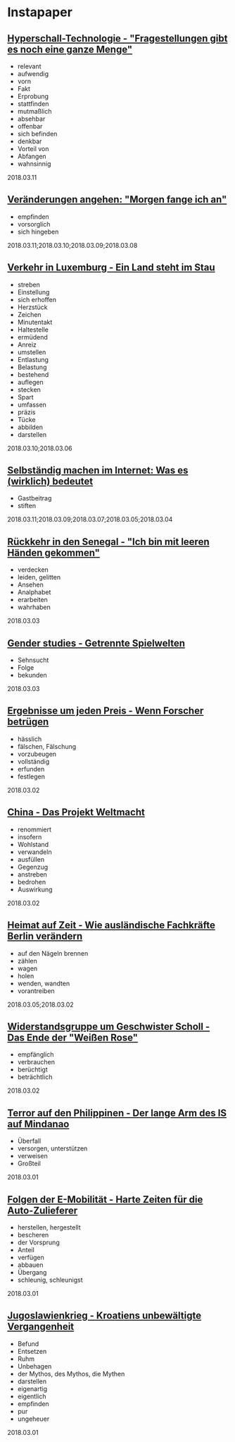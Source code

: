 # Instapaper

## [Hyperschall-Technologie - "Fragestellungen gibt es noch eine ganze Menge"](https://www.instapaper.com/read/1025382400)

* relevant
* aufwendig
* vorn
* Fakt
* Erprobung
* stattfinden
* mutmaßlich
* absehbar
* offenbar
* sich befinden
* denkbar
* Vorteil von
* Abfangen
* wahnsinnig

2018.03.11

## [Veränderungen angehen: "Morgen fange ich an"](https://www.instapaper.com/read/1025445431)

* empfinden
* vorsorglich
* sich hingeben

2018.03.11;2018.03.10;2018.03.09;2018.03.08

## [Verkehr in Luxemburg - Ein Land steht im Stau](https://www.instapaper.com/read/1020906749)

* streben
* Einstellung
* sich erhoffen
* Herzstück
* Zeichen
* Minutentakt
* Haltestelle
* ermüdend
* Anreiz
* umstellen
* Entlastung
* Belastung
* bestehend
* auflegen
* stecken
* Spart
* umfassen
* präzis
* Tücke
* abbilden
* darstellen

2018.03.10;2018.03.06

## [Selbständig machen im Internet: Was es (wirklich) bedeutet](https://www.instapaper.com/read/1022561378)

* Gastbeitrag
* stiften

2018.03.11;2018.03.09;2018.03.07;2018.03.05;2018.03.04

## [Rückkehr in den Senegal - "Ich bin mit leeren Händen gekommen"](https://www.instapaper.com/read/1019605393)

* verdecken
* leiden, gelitten
* Ansehen
* Analphabet
* erarbeiten
* wahrhaben

2018.03.03

## [Gender studies - Getrennte Spielwelten](https://www.instapaper.com/read/1013151057)

* Sehnsucht
* Folge
* bekunden

2018.03.03

## [Ergebnisse um jeden Preis - Wenn Forscher betrügen](https://www.instapaper.com/read/1019596803)

* hässlich
* fälschen, Fälschung
* vorzubeugen
* vollständig
* erfunden
* festlegen

2018.03.02

## [China - Das Projekt Weltmacht](https://www.instapaper.com/read/1010408973)

* renommiert
* insofern
* Wohlstand
* verwandeln
* ausfüllen
* Gegenzug
* anstreben
* bedrohen
* Auswirkung

2018.03.02

## [Heimat auf Zeit - Wie ausländische Fachkräfte Berlin verändern](https://www.instapaper.com/read/1014556762)

* auf den Nägeln brennen
* zählen
* wagen
* holen
* wenden, wandten
* vorantreiben

2018.03.05;2018.03.02

## [Widerstandsgruppe um Geschwister Scholl - Das Ende der "Weißen Rose"](https://www.instapaper.com/read/1019605405)

* empfänglich
* verbrauchen
* berüchtigt
* beträchtlich

2018.03.02

## [Terror auf den Philippinen - Der lange Arm des IS auf Mindanao](https://www.instapaper.com/read/1019270850)

* Überfall
* versorgen, unterstützen
* verweisen
* Großteil

2018.03.01

## [Folgen der E-Mobilität - Harte Zeiten für die Auto-Zulieferer](https://www.instapaper.com/read/1010409134)

* herstellen, hergestellt
* bescheren
* der Vorsprung
* Anteil
* verfügen
* abbauen
* Übergang
* schleunig, schleunigst

2018.03.01

## [Jugoslawienkrieg - Kroatiens unbewältigte Vergangenheit](https://www.instapaper.com/read/1020440863)

* Befund
* Entsetzen
* Ruhm
* Unbehagen
* der Mythos, des Mythos, die Mythen
* darstellen
* eigenartig
* eigentlich
* empfinden
* pur
* ungeheuer

2018.03.01
